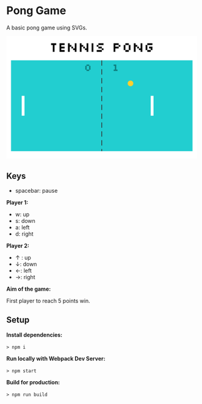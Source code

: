 # Pong Game

A basic pong game using SVGs.

<img src="ScreenShot-pong.png" width="500" height="auto">

## Keys

- spacebar: pause

**Player 1:**

- w: up
- s: down
- a: left
- d: right

**Player 2:**

- ↑ : up
- ↓: down
- ←: left
- →: right

**Aim of the game:**

First player to reach 5 points win.

## Setup

**Install dependencies:**

`> npm i`

**Run locally with Webpack Dev Server:**

`> npm start`

**Build for production:**

`> npm run build`
